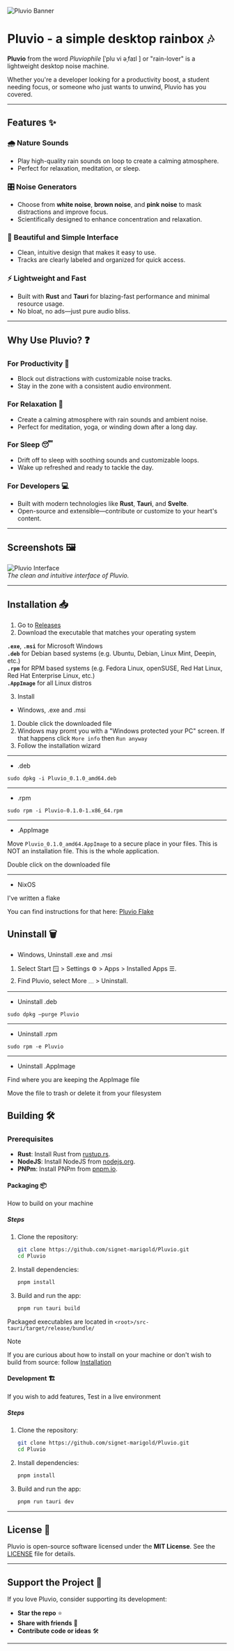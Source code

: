 ![Pluvio Banner](.github/assets/pluvio_banner.png)

# Pluvio - a simple desktop rainbox 🎶

**Pluvio** from the word *Pluviophile* [ˈplu vi əˌfaɪl ] or "rain-lover" is a lightweight desktop noise machine.

Whether you're a developer looking for a productivity boost, a student needing focus, or someone who just wants to unwind, Pluvio has you covered.

---

## Features ✨

### 🌧️ **Nature Sounds**
- Play high-quality rain sounds on loop to create a calming atmosphere.
- Perfect for relaxation, meditation, or sleep.

### 🎛️ **Noise Generators**
- Choose from **white noise**, **brown noise**, and **pink noise** to mask distractions and improve focus.
- Scientifically designed to enhance concentration and relaxation.

### 🎨 **Beautiful and Simple Interface**
- Clean, intuitive design that makes it easy to use.
- Tracks are clearly labeled and organized for quick access.

### ⚡ **Lightweight and Fast**
- Built with **Rust** and **Tauri** for blazing-fast performance and minimal resource usage.
- No bloat, no ads—just pure audio bliss.

---

## Why Use Pluvio? ❓

### For Productivity 🚀
- Block out distractions with customizable noise tracks.
- Stay in the zone with a consistent audio environment.

### For Relaxation 🌿
- Create a calming atmosphere with rain sounds and ambient noise.
- Perfect for meditation, yoga, or winding down after a long day.

### For Sleep 😴
- Drift off to sleep with soothing sounds and customizable loops.
- Wake up refreshed and ready to tackle the day.

### For Developers 💻
- Built with modern technologies like **Rust**, **Tauri**, and **Svelte**.
- Open-source and extensible—contribute or customize to your heart's content.

---

## Screenshots 🖼️

![Pluvio Interface](.github/screenshots/2025-02-26_01-18-15_ksnip.png)  
*The clean and intuitive interface of Pluvio.*

---

## Installation 📥

1. Go to [Releases](https://github.com/signet-marigold/Pluvio/releases)
2. Download the executable that matches your operating system

**`.exe`**, **`.msi`** for Microsoft Windows  
**`.deb`** for Debian based systems (e.g. Ubuntu, Debian, Linux Mint, Deepin, etc.)  
**`.rpm`** for RPM based systems (e.g. Fedora Linux, openSUSE, Red Hat Linux, Red Hat Enterprise Linux, etc.)  
**`.AppImage`** for all Linux distros  

3. Install

- Windows, .exe and .msi

1. Double click the downloaded file
2. Windows may promt you with a "Windows protected your PC" screen.
If that happens click `More info` then `Run anyway`
3. Follow the installation wizard

---

- .deb

```
sudo dpkg -i Pluvio_0.1.0_amd64.deb
```

---

- .rpm

```
sudo rpm -i Pluvio-0.1.0-1.x86_64.rpm
```

---

- .AppImage

Move `Pluvio_0.1.0_amd64.AppImage` to a secure place in your files. This is NOT an installation file. This is the whole application.

Double click on the downloaded file

---

- NixOS

I've written a flake

You can find instructions for that here: [Pluvio Flake](https://github.com/signet-marigold/pluvio-flake)

## Uninstall 🗑️

- Windows, Uninstall .exe and .msi

1. Select Start 🪟 > Settings ⚙️ > Apps > Installed Apps ☰.
2. Find Pluvio, select More 𓈓 > Uninstall.

---

- Uninstall .deb

```
sudo dpkg –purge Pluvio
```

---

- Uninstall .rpm

```
sudo rpm -e Pluvio
```

---

- Uninstall .AppImage

Find where you are keeping the AppImage file

Move the file to trash or delete it from your filesystem

## Building 🛠️

### Prerequisites
- **Rust**: Install Rust from [rustup.rs](https://rustup.rs/).
- **NodeJS**: Install NodeJS from [nodejs.org](https://nodejs.org/).
- **PNPm**: Install PNPm from [pnpm.io](https://pnpm.io/).

#### Packaging 📦

How to build on your machine

##### Steps
1. Clone the repository:
   ```bash
   git clone https://github.com/signet-marigold/Pluvio.git
   cd Pluvio
   ```
2. Install dependencies:
   ```bash
   pnpm install
   ```
3. Build and run the app:
   ```bash
   pnpm run tauri build
   ```

Packaged executables are located in `<root>/src-tauri/target/release/bundle/`

> [!NOTE]
> If you are curious about how to install on your machine or don't wish to build from source: follow [Installation](https://github.com/signet-marigold/Pluvio?tab=readme-ov-file#installation-)

#### Development 🏗️

If you wish to add features, Test in a live environment

##### Steps
1. Clone the repository:
   ```bash
   git clone https://github.com/signet-marigold/Pluvio.git
   cd Pluvio
   ```
2. Install dependencies:
   ```bash
   pnpm install
   ```
3. Build and run the app:
   ```bash
   pnpm run tauri dev
   ```

---

## License 📜

Pluvio is open-source software licensed under the **MIT License**. See the [LICENSE](LICENSE) file for details.

---

## Support the Project 💖

If you love Pluvio, consider supporting its development:
- **Star the repo** ⭐️
- **Share with friends** 🚀
- **Contribute code or ideas** 🛠️

---
